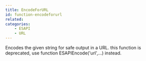 ```yaml
---
title: EncodeForURL
id: function-encodeforurl
related:
categories:
    - ESAPI
    - URL
---
```


Encodes the given string for safe output in a URL.
		this function is deprecated, use function ESAPIEncode('url',...) instead.
